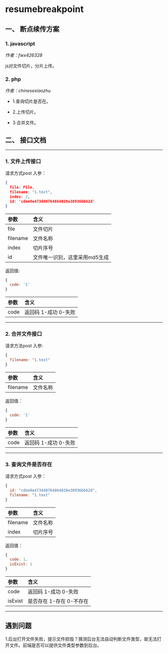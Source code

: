 # resumebreakpoint
## 一、 断点续传方案

### 1. javascript
*作者：fwx426328*

js对文件切片，分片上传。

### 2. php
*作者：chinesexiaozhu*

* 1.查询切片是否在。

* 2.上传切片。

* 3.合并文件。

## 二、 接口文档
---
### 1. 文件上传接口

请求方式post
入参：
```json
{
  file: File,
  filename: "1.text",
  index: 2,
  id: 'cdee9e473d48764864028e38936bb62d'
}
```
|参数|含义|
|:---|:---|
|file|文件切片|
|filename|文件名称|
|index|切片序号|
|id|文件唯一识别，这里采用md5生成|

返回值:
```js
{
  code: '1'
}
```

|参数|含义|
|:---|:---|
|code|返回码 1-成功  0-失败|


---

### 2. 合并文件接口

请求方法post
入参:
```js
{
  filename: "1.text"
}
```
|参数|含义|
|:---|:---|
|filename|文件名称|


返回值：
```js
{
  code: '1'
}
```
|参数|含义|
|:---|:---|
|code|返回码  1-成功  0-失败|


---

### 3. 查询文件是否存在
请求方式post
入参：
```js
{
  id: "cdee9e473d48764864028e38936bb62d",
  filename: "1.text"
}
```
|参数|含义|
|:---|:---|
|filename|文件名称|
|index|切片序号|
 
返回值：
```js
{
  code: 1,
  isExist: 1
}
```

|参数|含义|
|:---|:---|
|code|返回码  1-成功  0-失败|
|isExist|是否存在  1-存在  0-不存在|

---

## 遇到问题
1.后台打开文件失败，提示文件损毁？猜测后台无法自动判断文件类型，故无法打开文件。前端是否可以提供文件类型参数到后台。
